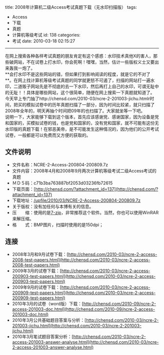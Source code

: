 title: 2008年计算机二级Access考试真题下载（无水印扫描版）
tags:
  - Access
  - 下载
  - 真题
  - 计算机等级考试
id: 138
categories:
  - 考试
date: 2010-03-18 02:15:27
---

<div id="_mcePaste">在网上搜索各种各样考试真题的朋友肯定有这个感惑：水印技术真他X的害人，那些破网站，不在试卷上打水印，你会死啊！嘿嘿，当然，估计一些版权义士又要出来轰我一炮了。</div>
<div>**会打水印不是这些网站的错，但如果打到影响阅读的程度，就是它的不对了**。在网上找计算机等级考试真题的同学就更怒不可遏了，扫描的网站打一遍水印，二道贩子网站先是不彻底的去一下水印，然后再打上自己的水印，可谓无耻中的无耻！！具体是哪些网站，这个很简单，随便在网上搜索一下真题就知道了。</div>
<div><!--more--></div>
<div id="_mcePaste">今天早上专门抽了http://chensd.com/2010-03/ncre-2-201003-jichu.htmlr时间，把买的模拟试卷中的历年真题扫描了一部分，因为时间比较紧，就只扫描了2008年全年的，明天再抽个时间把09年的也扫描了。大家就坐等一下吧。</div>
<div>说明一下，大家能够下载到这个版本，首先应该感谢党、感谢国家，因为设备是党和国家的，买模拟试卷的钱，也是党和国家的，没有党和国家，就不可能有这份无水印版的真题下载！在邪恶美帝，是不可能发生这种情况的，因为他们的公开考试试卷，一般都是可以免费而又方便的获取的。</div>

## 文件说明

<div id="_mcePaste">

*   文件名称：NCRE-2-Access-200804-200809.7z
*   文件内容：2008年4月和2008年9月两次计算机等级考试二级Access考试的真题
*   ＭＤ５码：c71b3ba763887bf2053d03236fb72615
*   下载页面：[http://chensd.com/?attachment_id=137](http://chensd.com/?attachment_id=137)
*   下载地址：[/upfile/2010/03/NCRE-2-Access-200804-200809.7z](/upfile/2010/03/NCRE-2-Access-200804-200809.7z)
*   关于版权：没有加任何与本博有关的信息。
*   压　　缩：使用的是[7-zip](http://www.7-zip.org/)，非常推荐这个软件。当然，你也可以使用WinRAR来解压缩。
*   格　　式：BMP图片，扫描时使用的是150dpi；

## 连接

<div>

*   2008年3月和9月试卷下载：[http://chensd.com/2010-03/ncre-2-access-2008-test-papers.html](http://chensd.com/2010-03/ncre-2-access-2008-test-papers.html)
*   2009年3月的试卷下载：[http://chensd.com/2010-03/ncre-2-access-200903-test-papers.html](http://chensd.com/2010-03/ncre-2-access-200903-test-papers.html)
*   2009年9月的试卷下载：[http://chensd.com/2010-03/ncre-2-access-200909-test-papers.html](http://chensd.com/2010-03/ncre-2-access-200909-test-papers.html)
*   2010年3月的试卷（word版）下载：[http://chensd.com/2010-09/ncre-2-access-201003-doc.html](http://chensd.com/2010-09/ncre-2-access-201003-doc.html)
*   2010年3月公共基础题目答案与分析：[http://chensd.com/2010-03/ncre-2-201003-jichu.html](http://chensd.com/2010-03/ncre-2-201003-jichu.html)
*   2010年3月笔试题目答案分析：[http://chensd.com/2010-03/ncre-2-access-201003-answer-analyse.html](http://chensd.com/2010-03/ncre-2-access-201003-answer-analyse.html)
</div>
</div>
